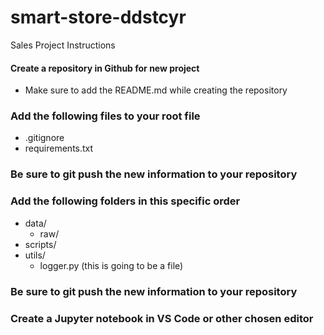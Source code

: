 # smart-store-ddstcyr
Sales Project Instructions

#### Create a repository in Github for new project
- Make sure to add the README.md while creating the repository

### Add the following files to your root file
* .gitignore
* requirements.txt

### Be sure to git push the new information to your repository

### Add the following folders in this specific order
- data/
   - raw/
- scripts/
- utils/
   - logger.py (this is going to be a file)

### Be sure to git push the new information to your repository

### Create a Jupyter notebook in VS Code or other chosen editor

